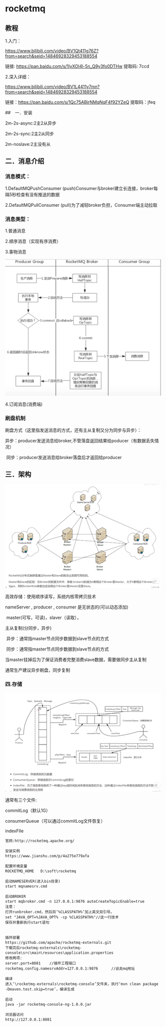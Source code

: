 # rocketmq

## 教程

1.入门：

https://www.bilibili.com/video/BV1Qt411g76Z?from=search&seid=14846928329453188554

链接: https://pan.baidu.com/s/1IyXOl4l-5n_Q9y3fo0DTHw 提取码: 7ccd

2.深入详细：

https://www.bilibili.com/video/BV1L4411y7mn?from=search&seid=14846928329453188554

链接：https://pan.baidu.com/s/1Qc75ABjrNMqNqF4f92YZeQ  提取码：jfeq

##　一．安装

2m-2s-async:2主2从异步

2m-2s-sync:2主2从同步

2m-noslave:2主没有从

 ## 二．消息介绍

### 消息模式：

1.DefaultMQPushConsumer (push)Consumer与broker建立长连接，broker每隔5秒检查有没有推送的数据

2.DefaultMQPullConsumer (pull)为了减轻broker负担，Consumer端主动拉取

### 消息类型：

1.普通消息

2.顺序消息（实现有序消费）

3.事物消息

![](img/rocketmq-3-transcation.png)

4.订阅消息(消费端)

### 刷盘机制

刷盘方式（这里指发送消息的方式，还有主从复制又分为同步与异步）：

​	异步：producer发送消息给broker,不管落盘返回结果给poducer（有数据丢失情况）

​	同步：producer发送消息给broker落盘后才返回给producer

## 三．架构

![](img/rocketmq-1.png)

高效存储：使用顺序读写，系统内核零拷贝技术

nameServer	,	producer	,	consumer 是无状态的(可以动态添加)

​	master(可写，可读)，slaver（读取），

主从复制(分同步，异步)

​	异步：通常指master节点同步数据到slave节点的方式

​	同步：通常指master节点同步数据到slave节点的方式

​	当master挂掉后为了保证消费者完整消费slave数据，需要做同步主从复制

通常生产建议异步刷盘，同步复制

### 四.存储

![](img/rocketmq-2.png)

通常有三个文件:

commitLog（默认1G）

consumerQueue（可以通过commitLog文件恢复）

indexFIle	



```
官网:http://rocketmq.apache.org/

安装实例
https://www.jianshu.com/p/4a275e779afa

配置环境变量
ROCKETMQ_HOME	D:\soft\rocketmq

启动NAMESERVER(进入bin目录)
start mqnamesrv.cmd

启动BROKER
start mqbroker.cmd -n 127.0.0.1:9876 autoCreateTopicEnable=true
注意：
打开runbroker.cmd，然后将‘%CLASSPATH%’加上英文双引号。
set "JAVA_OPT=%JAVA_OPT% -cp %CLASSPATH%"//这一行技术
保存并重新执行start语句


插件部署
https://github.com/apache/rocketmq-externals.git
下载完后rocketmq-externals\rocketmq-console\src\main\resources\application.properties
修改两项:
server.port=8081	//插件工程端口
rocketmq.config.namesrvAddr=127.0.0.1:9876		//此处mq地址

编译
进入‘\rocketmq-externals\rocketmq-console’文件夹，执行‘mvn clean package -Dmaven.test.skip=true’，编译生成

启动
java -jar rocketmq-console-ng-1.0.0.jar

浏览器访问
http://127.0.0.1:8081
```
